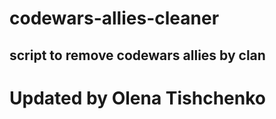# codewars-allies-cleaner
## script to remove codewars allies by clan
# Updated by Olena Tishchenko 